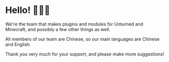 # Hello! 👋👋👋
We're the team that makes plugins and modules for Unturned and Minecraft, and possibly a few other things as well.

All members of our team are Chinese, so our main languages are Chinese and English.

Thank you very much for your support, and please make more suggestions!
